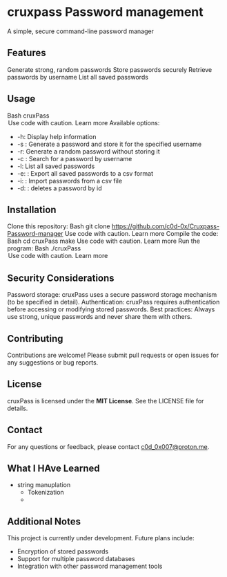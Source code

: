 # cruxpass Password management

A simple, secure command-line password manager

## Features

Generate strong, random passwords
Store passwords securely
Retrieve passwords by username
List all saved passwords

## Usage

Bash
cruxPass <option> <argument>
Use code with caution. Learn more
Available options:

- -h: Display help information
- -s <password> <username>: Generate a password and store it for the specified username
- -r: Generate a random password without storing it
- -c <username>: Search for a password by username
- -l: List all saved passwords
- -e: <file name>: Export all saved passwords to a csv format
- -i: <file name>: Import passwords from a csv file
- -d: <password id>: deletes a password by id

## Installation

Clone this repository:
Bash
git clone https://github.com/c0d-0x/Cruxpass-Password-manager
Use code with caution. Learn more
Compile the code:
Bash
cd cruxPass
make
Use code with caution. Learn more
Run the program:
Bash
./cruxPass <option> <argument>
Use code with caution. Learn more

## Security Considerations

Password storage: cruxPass uses a secure password storage mechanism (to be specified in detail).
Authentication: cruxPass requires authentication before accessing or modifying stored passwords.
Best practices: Always use strong, unique passwords and never share them with others.

## Contributing

Contributions are welcome! Please submit pull requests or open issues for any suggestions or bug reports.

## License

cruxPass is licensed under the **MIT License**. See the LICENSE file for details.

## Contact

For any questions or feedback, please contact <c0d_0x007@proton.me>.

## What I HAve Learned
- string manuplation
    - Tokenization
    - 


## Additional Notes

This project is currently under development.
Future plans include:

- Encryption of stored passwords
- Support for multiple password databases
- Integration with other password management tools
